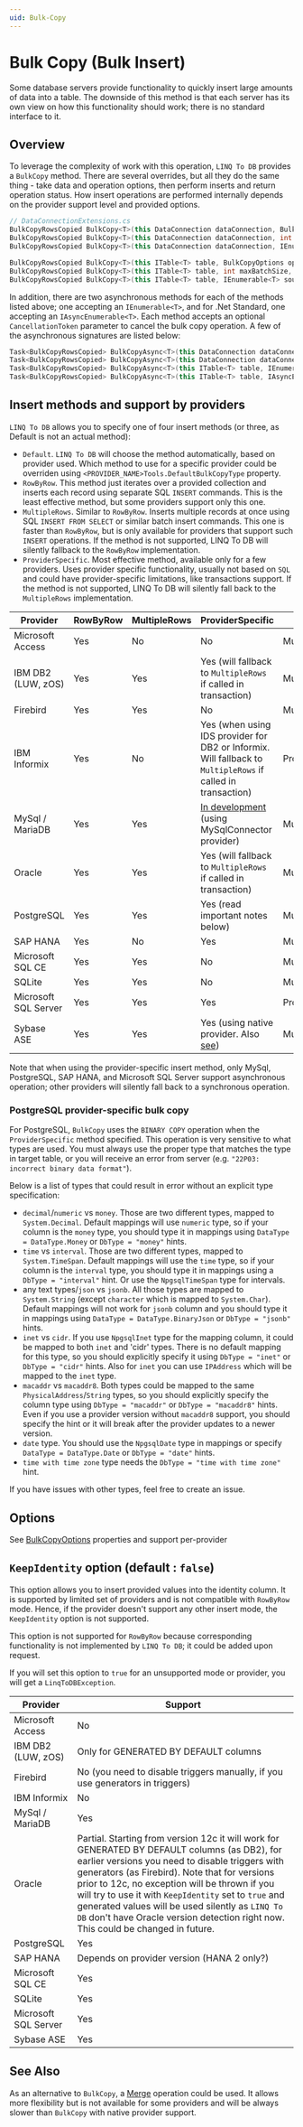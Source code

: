 ```yaml
---
uid: Bulk-Copy
---
```

# Bulk Copy (Bulk Insert)

Some database servers provide functionality to quickly insert large amounts of data into a table. The downside of this method is that each server has its own view on how this functionality should work; there is no standard interface to it.

## Overview

To leverage the complexity of work with this operation, `LINQ To DB` provides a `BulkCopy` method. There are several overrides, but all they do the same thing - take data and operation options, then perform inserts and return operation status. How insert operations are performed internally depends on the provider support level and provided options.

```cs
// DataConnectionExtensions.cs
BulkCopyRowsCopied BulkCopy<T>(this DataConnection dataConnection, BulkCopyOptions options, IEnumerable<T> source)
BulkCopyRowsCopied BulkCopy<T>(this DataConnection dataConnection, int maxBatchSize, IEnumerable<T> source)
BulkCopyRowsCopied BulkCopy<T>(this DataConnection dataConnection, IEnumerable<T> source)

BulkCopyRowsCopied BulkCopy<T>(this ITable<T> table, BulkCopyOptions options, IEnumerable<T> source)
BulkCopyRowsCopied BulkCopy<T>(this ITable<T> table, int maxBatchSize, IEnumerable<T> source)
BulkCopyRowsCopied BulkCopy<T>(this ITable<T> table, IEnumerable<T> source)
```

In addition, there are two asynchronous methods for each of the methods listed above; one accepting an `IEnumerable<T>`, and for .Net Standard, one accepting an `IAsyncEnumerable<T>`. Each method accepts an optional `CancellationToken` parameter to cancel the bulk copy operation. A few of the asynchronous signatures are listed below:

```cs
Task<BulkCopyRowsCopied> BulkCopyAsync<T>(this DataConnection dataConnection, BulkCopyOptions options, IEnumerable<T> source, CancellationToken cancellationToken = default)
Task<BulkCopyRowsCopied> BulkCopyAsync<T>(this DataConnection dataConnection, BulkCopyOptions options, IAsyncEnumerable<T> source, CancellationToken cancellationToken = default) 
Task<BulkCopyRowsCopied> BulkCopyAsync<T>(this ITable<T> table, IEnumerable<T> source, CancellationToken cancellationToken = default)
Task<BulkCopyRowsCopied> BulkCopyAsync<T>(this ITable<T> table, IAsyncEnumerable<T> source, CancellationToken cancellationToken = default)
```

## Insert methods and support by providers

`LINQ To DB` allows you to specify one of four insert methods (or three, as Default is not an actual method):

- `Default`. `LINQ To DB` will choose the method automatically, based on provider used. Which method to use for a specific provider could be overriden using `<PROVIDER_NAME>Tools.DefaultBulkCopyType` property.
- `RowByRow`. This method just iterates over a provided collection and inserts each record using separate SQL `INSERT` commands. This is the least effective method, but some providers support only this one.
- `MultipleRows`. Similar to `RowByRow`. Inserts multiple records at once using SQL `INSERT FROM SELECT` or similar batch insert commands. This one is faster than `RowByRow`, but is only available for providers that support such `INSERT` operations. If the method is not supported, LINQ To DB will silently fallback to the `RowByRow` implementation.
- `ProviderSpecific`. Most effective method, available only for a few providers. Uses provider specific functionality, usually not based on `SQL` and could have provider-specific limitations, like transactions support. If the method is not supported, LINQ To DB will silently fall back to the `MultipleRows` implementation.

Provider             | RowByRow | MultipleRows | ProviderSpecific | Default      | Notes
---------------------|----------|--------------|------------------|--------------|------
Microsoft Access     |   Yes    |      No      |        No        | MultipleRows | AccessTools.DefaultBulkCopyType
IBM DB2 (LUW, zOS)   |   Yes    |     Yes      |       Yes (will fallback to `MultipleRows` if called in transaction)        | MultipleRows | DB2Tools.DefaultBulkCopyType
Firebird             |   Yes    |     Yes      |        No        | MultipleRows | FirebirdTools.DefaultBulkCopyType
IBM Informix         |   Yes    |      No      |        Yes (when using IDS provider for DB2 or Informix. Will fallback to `MultipleRows` if called in transaction)        | ProviderSpecific | InformixTools.DefaultBulkCopyType
MySql / MariaDB      |   Yes    |     Yes      |        [In development](https://github.com/linq2db/linq2db/issues/2113) (using MySqlConnector provider)        | MultipleRows | MySqlTools.DefaultBulkCopyType
Oracle               |   Yes    |     Yes      |       Yes (will fallback to `MultipleRows` if called in transaction)        | MultipleRows | OracleTools.DefaultBulkCopyType
PostgreSQL           |   Yes    |     Yes      |       Yes (read important notes below)       | MultipleRows | PostgreSQLTools.DefaultBulkCopyType
SAP HANA             |   Yes    |      No      |       Yes        | MultipleRows | SapHanaTools.DefaultBulkCopyType
Microsoft SQL CE     |   Yes    |     Yes      |        No        | MultipleRows | SqlCeTools.DefaultBulkCopyType
SQLite               |   Yes    |     Yes      |        No        | MultipleRows | SQLiteTools.DefaultBulkCopyType
Microsoft SQL Server |   Yes    |     Yes      |       Yes        | ProviderSpecific | SqlServerTools.DefaultBulkCopyType
Sybase ASE           |   Yes    |     Yes      |        Yes (using native provider. Also [see](https://stackoverflow.com/questions/57675379))        | MultipleRows | SybaseTools.DefaultBulkCopyType

Note that when using the provider-specific insert method, only MySql, PostgreSQL, SAP HANA, and Microsoft SQL Server support asynchronous operation; other providers will silently fall back to a synchronous operation.

### PostgreSQL provider-specific bulk copy

For PostgreSQL, `BulkCopy` uses the `BINARY COPY` operation when the `ProviderSpecific` method specified. This operation is very sensitive to what types are used. You must always use the proper type that matches the type in target table, or you will receive an error from server (e.g. `"22P03: incorrect binary data format"`).

Below is a list of types that could result in error without an explicit type specification:

- `decimal`/`numeric` vs `money`. Those are two different types, mapped to `System.Decimal`. Default mappings will use `numeric` type, so if your column is the `money` type, you should type it in mappings using `DataType = DataType.Money` or `DbType = "money"` hints.
- `time` vs `interval`. Those are two different types, mapped to `System.TimeSpan`. Default mappings will use the `time` type, so if your column is the `interval` type, you should type it in mappings using a `DbType = "interval"` hint. Or use the `NpgsqlTimeSpan` type for intervals.
- any text types/`json` vs `jsonb`. All those types are mapped to `System.String` (except `character` which is mapped to `System.Char`). Default mappings will not work for `jsonb` column and you should type it in mappings using `DataType = DataType.BinaryJson` or `DbType = "jsonb"` hints.
- `inet` vs `cidr`. If you use `NpgsqlInet` type for the mapping column, it could be mapped to both `inet` and 'cidr' types. There is no default mapping for this type, so you should explicitly specify it using `DbType = "inet"` or `DbType = "cidr"` hints. Also for `inet` you can use `IPAddress` which will be mapped to the `inet` type.
- `macaddr` vs `macaddr8`. Both types could be mapped to the same `PhysicalAddress`/`String` types, so you should explicitly specify the column type using `DbType = "macaddr"` or `DbType = "macaddr8"` hints. Even if you use a provider version without `macaddr8` support, you should specify the hint or it will break after the provider updates to a newer version.
- `date` type. You should use the `NpgsqlDate` type in mappings or specify `DataType = DataType.Date` or `DbType = "date"` hints.
- `time with time zone` type needs the `DbType = "time with time zone"` hint.

If you have issues with other types, feel free to create an issue.

## Options

See [BulkCopyOptions](xref:LinqToDB.Data.BulkCopyOptions) properties and support per-provider

## `KeepIdentity` option (default : `false`)

This option allows you to insert provided values into the identity column. It is supported by limited set of providers and is not compatible with `RowByRow` mode. Hence, if the provider doesn't support any other insert mode, the `KeepIdentity` option is not supported.

This option is not supported for `RowByRow` because corresponding functionality is not implemented by `LINQ To DB`; it could be added upon request.

If you will set this option to `true` for an unsupported mode or provider, you will get a `LinqToDBException`.

Provider             | Support
---------------------|----------
Microsoft Access     |   No
IBM DB2 (LUW, zOS)   |   Only for GENERATED BY DEFAULT columns
Firebird             |   No (you need to disable triggers manually, if you use generators in triggers)
IBM Informix         |   No
MySql / MariaDB      |   Yes
Oracle               |   Partial. Starting from version 12c it will work for GENERATED BY DEFAULT columns (as DB2), for earlier versions you need to disable triggers with generators (as Firebird). Note that for versions prior to 12c, no exception will be thrown if you will try to use it with `KeepIdentity` set to `true` and generated values will be used silently as `LINQ To DB` don't have Oracle version detection right now. This could be changed in future.
PostgreSQL           |   Yes
SAP HANA             |   Depends on provider version (HANA 2 only?)
Microsoft SQL CE     |   Yes
SQLite               |   Yes
Microsoft SQL Server |   Yes
Sybase ASE           |   Yes

## See Also

As an alternative to `BulkCopy`, a [Merge](xref:Merge) operation could be used. It allows more flexibility but is not available for some providers and will be always slower than `BulkCopy` with native provider support.

